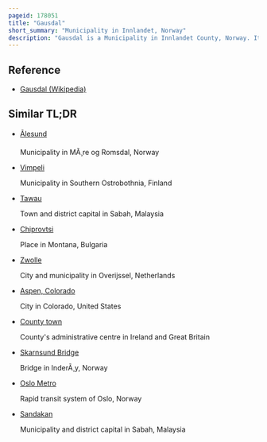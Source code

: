 ```yaml
---
pageid: 178051
title: "Gausdal"
short_summary: "Municipality in Innlandet, Norway"
description: "Gausdal is a Municipality in Innlandet County, Norway. It is located in the traditional Gudbrandsdal District. The administrative centre of the municipality is the village of Segalstad bru. Other Villages in gausdal include follebu Forset and Svingvoll."
---
```


## Reference

- [Gausdal (Wikipedia)](https://en.wikipedia.org/?curid=178051)

## Similar TL;DR

- [Ãlesund](/tldr/en/alesund)

  Municipality in MÃ¸re og Romsdal, Norway

- [Vimpeli](/tldr/en/vimpeli)

  Municipality in Southern Ostrobothnia, Finland

- [Tawau](/tldr/en/tawau)

  Town and district capital in Sabah, Malaysia

- [Chiprovtsi](/tldr/en/chiprovtsi)

  Place in Montana, Bulgaria

- [Zwolle](/tldr/en/zwolle)

  City and municipality in Overijssel, Netherlands

- [Aspen, Colorado](/tldr/en/aspen-colorado)

  City in Colorado, United States

- [County town](/tldr/en/county-town)

  County's administrative centre in Ireland and Great Britain

- [Skarnsund Bridge](/tldr/en/skarnsund-bridge)

  Bridge in InderÃ¸y, Norway

- [Oslo Metro](/tldr/en/oslo-metro)

  Rapid transit system of Oslo, Norway

- [Sandakan](/tldr/en/sandakan)

  Municipality and district capital in Sabah, Malaysia
